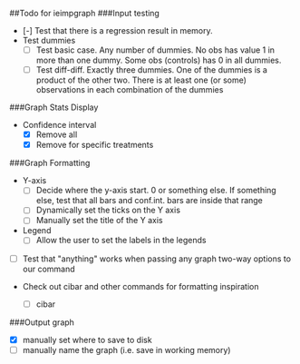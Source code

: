 ##Todo for ieimpgraph
###Input testing
- [-] Test that there is a regression result in memory. 
- Test dummies
  - [ ] Test basic case. Any number of dummies. No obs has value 1 in more than one dummy. Some obs (controls) has 0 in all dummies.
  - [ ] Test diff-diff. Exactly three dummies. One of the dummies is a product of the other two. There is at least one (or some) observations in each combination of the dummies

###Graph Stats Display
- Confidence interval
  - [X] Remove all
  - [X] Remove for specific treatments

###Graph Formatting
- Y-axis
  - [ ] Decide where the y-axis start. 0 or something else. If something else, test that all bars and conf.int. bars are inside that range
  - [ ] Dynamically set the ticks on the Y axis
  - [ ] Manually set the title of the Y axis
- Legend
  - [ ] Allow the user to set the labels in the legends
- [ ] Test that "anything" works when passing any graph two-way options to our command
- Check out cibar and other commands for formatting inspiration
  - [ ] cibar
  
  
###Output graph
- [x] manually set where to save to disk
- [ ] manually name the graph (i.e. save in working memory)
